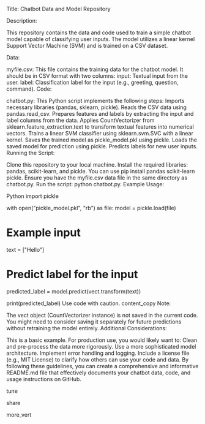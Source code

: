 Title: Chatbot Data and Model Repository

Description:

This repository contains the data and code used to train a simple chatbot model capable of classifying user inputs. The model utilizes a linear kernel Support Vector Machine (SVM) and is trained on a CSV dataset.

Data:

myfile.csv: This file contains the training data for the chatbot model. It should be in CSV format with two columns:
input: Textual input from the user.
label: Classification label for the input (e.g., greeting, question, command).
Code:

chatbot.py: This Python script implements the following steps:
Imports necessary libraries (pandas, sklearn, pickle).
Reads the CSV data using pandas.read_csv.
Prepares features and labels by extracting the input and label columns from the data.
Applies CountVectorizer from sklearn.feature_extraction.text to transform textual features into numerical vectors.
Trains a linear SVM classifier using sklearn.svm.SVC with a linear kernel.
Saves the trained model as pickle_model.pkl using pickle.
Loads the saved model for prediction using pickle.
Predicts labels for new user inputs.
Running the Script:

Clone this repository to your local machine.
Install the required libraries: pandas, scikit-learn, and pickle. You can use pip install pandas scikit-learn pickle.
Ensure you have the myfile.csv data file in the same directory as chatbot.py.
Run the script: python chatbot.py.
Example Usage:

Python
import pickle

with open("pickle_model.pkl", "rb") as file:
    model = pickle.load(file)

# Example input
text = ["Hello"]

# Predict label for the input
predicted_label = model.predict(vect.transform(text))

print(predicted_label)
Use code with caution.
content_copy
Note:

The vect object (CountVectorizer instance) is not saved in the current code. You might need to consider saving it separately for future predictions without retraining the model entirely.
Additional Considerations:

This is a basic example. For production use, you would likely want to:
Clean and pre-process the data more rigorously.
Use a more sophisticated model architecture.
Implement error handling and logging.
Include a license file (e.g., MIT License) to clarify how others can use your code and data.
By following these guidelines, you can create a comprehensive and informative README.md file that effectively documents your chatbot data, code, and usage instructions on GitHub.




tune

share


more_vert
